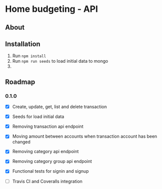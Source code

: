 # Home budgeting - API

## About

## Installation

1. Run `npm install`
2. Run `npm run seeds` to load initial data to mongo
3. 


## Roadmap

### 0.1.0

- [x] Create, update, get, list and delete transaction
- [x] Seeds for load initial data
- [x] Removing transaction api endpoint
- [x] Moving amount between accounts when transaction account has been changed
- [x] Removing category api endpoint
- [x] Removing category group api endpoint
- [x] Functional tests for signin and signup
- [ ] Travis CI and Coveralls integration


